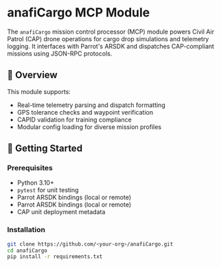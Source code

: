 # anafiCargo MCP Module

The `anafiCargo` mission control processor (MCP) module powers Civil Air Patrol (CAP) drone operations for cargo drop simulations and telemetry logging. It interfaces with Parrot's ARSDK and dispatches CAP-compliant missions using JSON-RPC protocols.

## 🧭 Overview

This module supports:

- Real-time telemetry parsing and dispatch formatting
- GPS tolerance checks and waypoint verification
- CAPID validation for training compliance
- Modular config loading for diverse mission profiles

## 🚀 Getting Started

### Prerequisites

- Python 3.10+
- `pytest` for unit testing
- Parrot ARSDK bindings (local or remote)
- Parrot ARSDK bindings (local or remote)
- CAP unit deployment metadata

### Installation

```bash
git clone https://github.com/<your-org>/anafiCargo.git
cd anafiCargo
pip install -r requirements.txt
